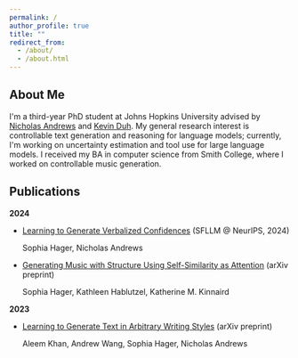 ```yaml
---
permalink: /
author_profile: true
title: ""
redirect_from: 
  - /about/
  - /about.html
---
```


About Me
---
I'm a third-year PhD student at Johns Hopkins University advised by [Nicholas Andrews](https://www.cs.jhu.edu/~noa/) and [Kevin Duh](https://www.cs.jhu.edu/~kevinduh/). My general research interest is controllable text generation and reasoning for language models; currently, I'm working on uncertainty estimation and tool use for large language models. I received my BA in computer science from Smith College, where I worked on controllable music generation.

Publications
---
**2024**
- [Learning to Generate Verbalized Confidences](https://neurips.cc/virtual/2024/105604) (SFLLM @ NeurIPS, 2024)

  Sophia Hager, Nicholas Andrews

- [Generating Music with Structure Using Self-Similarity as Attention](https://arxiv.org/pdf/2406.15647) (arXiv preprint)

  Sophia Hager, Kathleen Hablutzel, Katherine M. Kinnaird
  
**2023**

- [Learning to Generate Text in Arbitrary Writing Styles](https://arxiv.org/abs/2312.17242) (arXiv preprint)

  Aleem Khan, Andrew Wang, Sophia Hager, Nicholas Andrews


